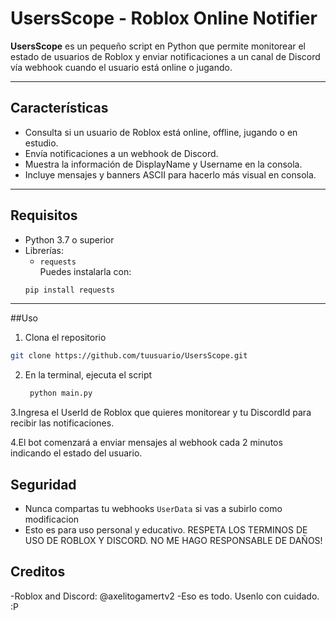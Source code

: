 # UsersScope - Roblox Online Notifier

**UsersScope** es un pequeño script en Python que permite monitorear el estado de usuarios de Roblox y enviar notificaciones a un canal de Discord vía webhook cuando el usuario está online o jugando.

---

## Características
- Consulta si un usuario de Roblox está online, offline, jugando o en estudio.
- Envía notificaciones a un webhook de Discord.
- Muestra la información de DisplayName y Username en la consola.
- Incluye mensajes y banners ASCII para hacerlo más visual en consola.

---

## Requisitos
- Python 3.7 o superior
- Librerías:
  - `requests`  
  Puedes instalarla con:
  ```bash 
  pip install requests
  ```
---

##Uso
1. Clona el repositorio
  ```bash
  git clone https://github.com/tuusuario/UsersScope.git
  ```
2. En la terminal, ejecuta el script
   ```bash
    python main.py
   ```
3.Ingresa el UserId de Roblox que quieres monitorear y tu DiscordId para recibir las notificaciones.

4.El bot comenzará a enviar mensajes al webhook cada 2 minutos indicando el estado del usuario.

## Seguridad
- Nunca compartas tu webhooks `UserData` si vas a subirlo como modificacion
- Esto es para uso personal y educativo. RESPETA LOS TERMINOS DE USO DE ROBLOX Y DISCORD. NO ME HAGO RESPONSABLE DE DAÑOS!

## Creditos
-Roblox and Discord: @axelitogamertv2
-Eso es todo. Usenlo con cuidado. :P

